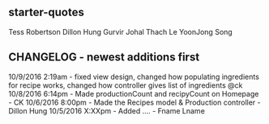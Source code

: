 ## starter-quotes

Tess Robertson
Dillon Hung
Gurvir Johal
Thach Le
YoonJong Song

CHANGELOG - newest additions first
--------------------------------------
10/9/2016 2:19am - fixed view design, changed how populating ingredients for recipe works, 
                   changed how controller gives list of ingredients @ck
10/8/2016 6:14pm - Made productionCount and recipyCount on Homepage - CK
10/6/2016 8:00pm - Made the Recipes model & Production controller - Dillon Hung
10/5/2016 X:XXpm - Added ....  - Fname Lname

